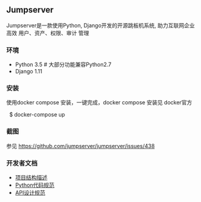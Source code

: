 ## Jumpserver
Jumpserver是一款使用Python, Django开发的开源跳板机系统, 助力互联网企业高效 用户、资产、权限、审计 管理

### 环境
   * Python 3.5  # 大部分功能兼容Python2.7
   * Django 1.11

### 安装
使用docker compose 安装，一键完成，docker compose 安装见 docker官方

   $ docker-compose up

### 截图

参见 https://github.com/jumpserver/jumpserver/issues/438

### 开发者文档


   * [项目结构描述](https://github.com/jumpserver/jumpserver/blob/dev/docs/project_structure.md)
   * [Python代码规范](https://github.com/jumpserver/jumpserver/blob/dev/docs/python_style_guide.md)
   * [API设计规范](https://github.com/jumpserver/jumpserver/blob/dev/docs/api_style_guide.md)
